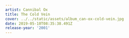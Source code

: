 ```yaml
---
artist: Cannibal Ox
title: The Cold Vein
cover: ../../static/assets/album_can-ox-cold-vein.jpg
date: 2019-05-10T08:35:38.491Z
release-year: '2001'
---
```


